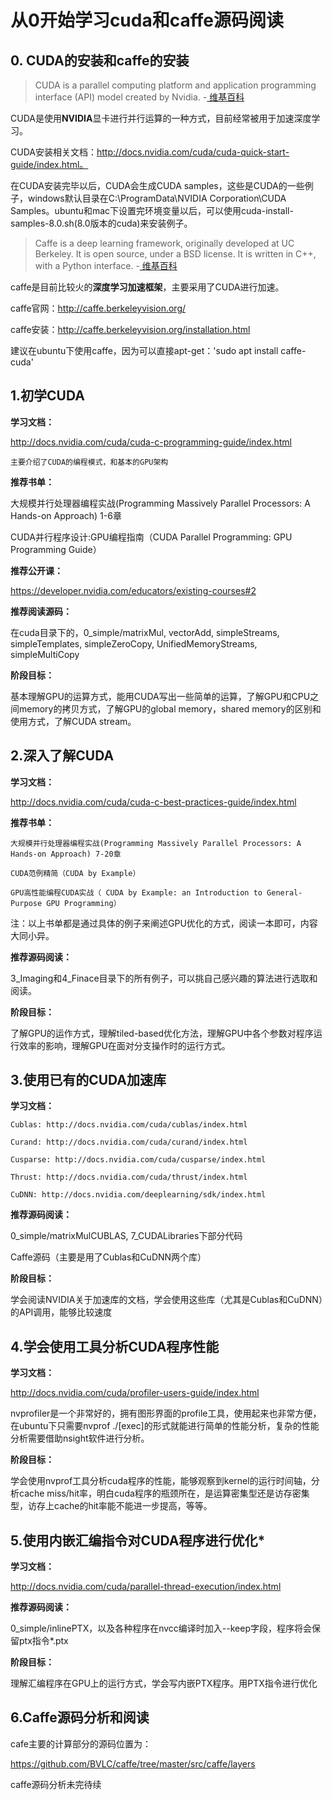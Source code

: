 # 从0开始学习cuda和caffe源码阅读
## 0. CUDA的安装和caffe的安装
> CUDA is a parallel computing platform and application programming interface (API) model created by Nvidia. -[ 维基百科 ](https://en.wikipedia.org/wiki/CUDA)

CUDA是使用**NVIDIA**显卡进行并行运算的一种方式，目前经常被用于加速深度学习。

CUDA安装相关文档：http://docs.nvidia.com/cuda/cuda-quick-start-guide/index.html。

在CUDA安装完毕以后，CUDA会生成CUDA samples，这些是CUDA的一些例子，windows默认目录在C:\ProgramData\NVIDIA Corporation\CUDA Samples。ubuntu和mac下设置完环境变量以后，可以使用cuda-install-samples-8.0.sh(8.0版本的cuda)来安装例子。

> Caffe is a deep learning framework, originally developed at UC Berkeley. It is open source, under a BSD license. It is written in C++, with a Python interface. -[ 维基百科 ](https://en.wikipedia.org/wiki/Caffe_(software))

caffe是目前比较火的**深度学习加速框架**，主要采用了CUDA进行加速。

caffe官网：http://caffe.berkeleyvision.org/

caffe安装：http://caffe.berkeleyvision.org/installation.html

建议在ubuntu下使用caffe，因为可以直接apt-get：'sudo apt install caffe-cuda'

##  1.初学CUDA
**学习文档：**

http://docs.nvidia.com/cuda/cuda-c-programming-guide/index.html

    主要介绍了CUDA的编程模式，和基本的GPU架构

**推荐书单：**

大规模并行处理器编程实战(Programming Massively Parallel Processors: A Hands-on Approach) 1-6章

CUDA并行程序设计:GPU编程指南（CUDA Parallel Programming: GPU Programming Guide）

**推荐公开课：**

https://developer.nvidia.com/educators/existing-courses#2

**推荐阅读源码：**

在cuda目录下的，0_simple/matrixMul, vectorAdd, simpleStreams, simpleTemplates, simpleZeroCopy, UnifiedMemoryStreams, simpleMultiCopy

**阶段目标：**

基本理解GPU的运算方式，能用CUDA写出一些简单的运算，了解GPU和CPU之间memory的拷贝方式，了解GPU的global memory，shared memory的区别和使用方式，了解CUDA stream。

## 2.深入了解CUDA
**学习文档：**

http://docs.nvidia.com/cuda/cuda-c-best-practices-guide/index.html

**推荐书单：**

    大规模并行处理器编程实战(Programming Massively Parallel Processors: A Hands-on Approach) 7-20章

    CUDA范例精简（CUDA by Example）

    GPU高性能编程CUDA实战（ CUDA by Example: an Introduction to General-Purpose GPU Programming）

注：以上书单都是通过具体的例子来阐述GPU优化的方式，阅读一本即可，内容大同小异。

**推荐源码阅读：** 

3_Imaging和4_Finace目录下的所有例子，可以挑自己感兴趣的算法进行选取和阅读。

**阶段目标：**

了解GPU的运作方式，理解tiled-based优化方法，理解GPU中各个参数对程序运行效率的影响，理解GPU在面对分支操作时的运行方式。

## 3.使用已有的CUDA加速库
**学习文档：**

    Cublas: http://docs.nvidia.com/cuda/cublas/index.html
 
    Curand: http://docs.nvidia.com/cuda/curand/index.html
    
    Cusparse: http://docs.nvidia.com/cuda/cusparse/index.html
    
    Thrust: http://docs.nvidia.com/cuda/thrust/index.html
    
    CuDNN: http://docs.nvidia.com/deeplearning/sdk/index.html

**推荐源码阅读：**

0_simple/matrixMulCUBLAS, 7_CUDALibraries下部分代码

Caffe源码（主要是用了Cublas和CuDNN两个库）

**阶段目标：**

学会阅读NVIDIA关于加速库的文档，学会使用这些库（尤其是Cublas和CuDNN）的API调用，能够比较速度

## 4.学会使用工具分析CUDA程序性能
**学习文档：**

http://docs.nvidia.com/cuda/profiler-users-guide/index.html

nvprofiler是一个非常好的，拥有图形界面的profile工具，使用起来也非常方便，在ubuntu下只需要nvprof ./[exec]的形式就能进行简单的性能分析，复杂的性能分析需要借助nsight软件进行分析。

**阶段目标：**

学会使用nvprof工具分析cuda程序的性能，能够观察到kernel的运行时间轴，分析cache miss/hit率，明白cuda程序的瓶颈所在，是运算密集型还是访存密集型，访存上cache的hit率能不能进一步提高，等等。

## 5.使用内嵌汇编指令对CUDA程序进行优化*
**学习文档：**

http://docs.nvidia.com/cuda/parallel-thread-execution/index.html

**推荐源码阅读：**

0_simple/inlinePTX，以及各种程序在nvcc编译时加入--keep字段，程序将会保留ptx指令*.ptx

**阶段目标：**

理解汇编程序在GPU上的运行方式，学会写内嵌PTX程序。用PTX指令进行优化

## 6.Caffe源码分析和阅读

cafe主要的计算部分的源码位置为：

https://github.com/BVLC/caffe/tree/master/src/caffe/layers

caffe源码分析未完待续

